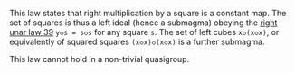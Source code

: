 This law states that right multiplication by a square is a constant map.  The set of squares is thus a left ideal (hence a submagma) obeying the [right unar law 39](https://teorth.github.io/equational_theories/implications/?39) `y◇s = s◇s` for any square `s`.  The set of left cubes `x◇(x◇x)`, or equivalently of squared squares `(x◇x)◇(x◇x)` is a further submagma.

This law cannot hold in a non-trivial quasigroup.
